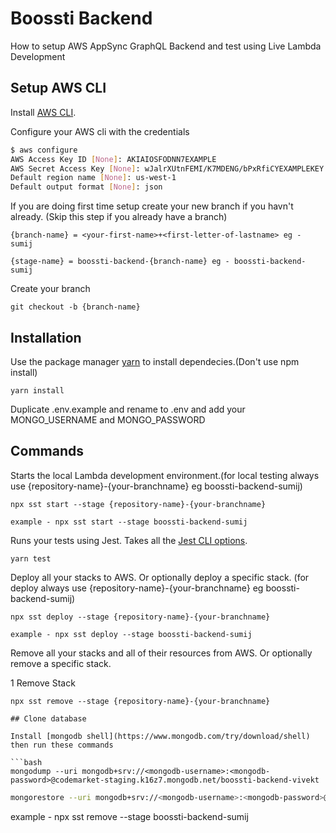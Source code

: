 # Boossti Backend

How to setup AWS AppSync GraphQL Backend and test using Live Lambda Development

## Setup AWS CLI

Install [AWS CLI](https://docs.aws.amazon.com/cli/latest/userguide/install-cliv2.html).

Configure your AWS cli with the credentials

```bash
$ aws configure
AWS Access Key ID [None]: AKIAIOSFODNN7EXAMPLE
AWS Secret Access Key [None]: wJalrXUtnFEMI/K7MDENG/bPxRfiCYEXAMPLEKEY
Default region name [None]: us-west-1
Default output format [None]: json
```

If you are doing first time setup create your new branch if you havn't already. (Skip this step if you already have a branch)

```
{branch-name} = <your-first-name>+<first-letter-of-lastname> eg - sumij
```

```
{stage-name} = boossti-backend-{branch-name} eg - boossti-backend-sumij
```

Create your branch

```
git checkout -b {branch-name}
```

## Installation

Use the package manager [yarn](https://yarnpkg.com) to install dependecies.(Don't use npm install)

```
yarn install
```

Duplicate .env.example and rename to .env and add your MONGO_USERNAME and MONGO_PASSWORD

## Commands

Starts the local Lambda development environment.(for local testing always use {repository-name}-{your-branchname}
eg boossti-backend-sumij)

```
npx sst start --stage {repository-name}-{your-branchname}

example - npx sst start --stage boossti-backend-sumij
```

Runs your tests using Jest. Takes all the [Jest CLI options](https://jestjs.io/docs/en/cli).

```
yarn test
```

Deploy all your stacks to AWS. Or optionally deploy a specific stack. (for deploy always use {repository-name}-{your-branchname} eg boossti-backend-sumij)

```
npx sst deploy --stage {repository-name}-{your-branchname}

example - npx sst deploy --stage boossti-backend-sumij
```

Remove all your stacks and all of their resources from AWS. Or optionally remove a specific stack.

1 Remove Stack

```
npx sst remove --stage {repository-name}-{your-branchname}

## Clone database

Install [mongodb shell](https://www.mongodb.com/try/download/shell) then run these commands

```bash
mongodump --uri mongodb+srv://<mongodb-username>:<mongodb-password>@codemarket-staging.k16z7.mongodb.net/boossti-backend-vivekt
```

```bash
mongorestore --uri mongodb+srv://<mongodb-username>:<mongodb-password>@codemarket-staging.k16z7.mongodb.net --db=<your-stage-name> dump/boossti-backend-vivekt
```



example - npx sst remove --stage boossti-backend-sumij
```
